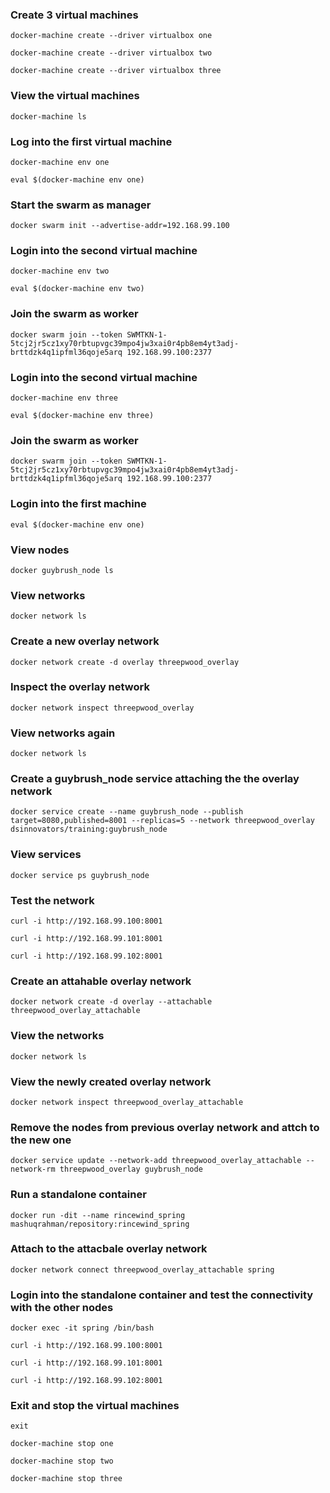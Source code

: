 ### Create 3 virtual machines
`docker-machine create --driver virtualbox one`

`docker-machine create --driver virtualbox two`

`docker-machine create --driver virtualbox three`
### View the virtual machines
`docker-machine ls`
### Log into the first virtual machine
`docker-machine env one`

`eval $(docker-machine env one)`
### Start the swarm as manager
`docker swarm init --advertise-addr=192.168.99.100`
### Login into the second virtual machine
`docker-machine env two`

`eval $(docker-machine env two)`
### Join the swarm as worker
`docker swarm join --token SWMTKN-1-5tcj2jr5cz1xy70rbtupvgc39mpo4jw3xai0r4pb8em4yt3adj-brttdzk4q1ipfml36qoje5arq 192.168.99.100:2377`
### Login into the second virtual machine
`docker-machine env three`

`eval $(docker-machine env three)`
### Join the swarm as worker
`docker swarm join --token SWMTKN-1-5tcj2jr5cz1xy70rbtupvgc39mpo4jw3xai0r4pb8em4yt3adj-brttdzk4q1ipfml36qoje5arq 192.168.99.100:2377`
### Login into the first machine
`eval $(docker-machine env one)`
### View nodes
`docker guybrush_node ls`
### View networks
`docker network ls`
### Create a new overlay network
`docker network create -d overlay threepwood_overlay`
### Inspect the overlay network
`docker network inspect threepwood_overlay`
### View networks again
`docker network ls`
### Create a guybrush_node service attaching the the overlay network
`docker service create --name guybrush_node --publish target=8080,published=8001 --replicas=5 --network threepwood_overlay dsinnovators/training:guybrush_node`
### View services
`docker service ps guybrush_node`
### Test the network
`curl -i http://192.168.99.100:8001`

`curl -i http://192.168.99.101:8001`

`curl -i http://192.168.99.102:8001`
### Create an attahable overlay network
`docker network create -d overlay --attachable threepwood_overlay_attachable`
### View the networks
`docker network ls`
### View the newly created overlay network
`docker network inspect threepwood_overlay_attachable`
### Remove the nodes from previous overlay network and attch to the new one
`docker service update --network-add threepwood_overlay_attachable --network-rm threepwood_overlay guybrush_node`
### Run a standalone container
`docker run -dit --name rincewind_spring mashuqrahman/repository:rincewind_spring`
### Attach to the attacbale overlay network
`docker network connect threepwood_overlay_attachable spring`
### Login into the standalone container and test the connectivity with the other nodes
`docker exec -it spring /bin/bash`

`curl -i http://192.168.99.100:8001`

`curl -i http://192.168.99.101:8001`

`curl -i http://192.168.99.102:8001`
### Exit and stop the virtual machines
`exit`

`docker-machine stop one`

`docker-machine stop two`

`docker-machine stop three`
